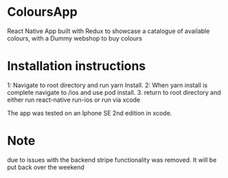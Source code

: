 # ColoursApp
 React Native App built with Redux to showcase a catalogue of available colours, with a Dummy webshop to buy colours
 
 # Installation instructions 
 
 
 1: Navigate to root directory and run yarn Install.
 2: When yarn install is complete navigate to /ios and use pod install.
 3. return to root directory and either run react-native run-ios or run via xcode
 
 
 The app was tested on an Iphone SE 2nd edition in xcode.
 
 # Note
 
 due to issues with the backend stripe functionality was removed. It will be put back over the weekend
